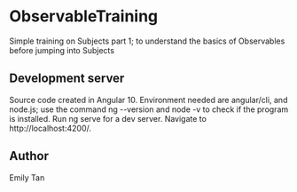 # ObservableTraining
Simple training on Subjects part 1; to understand the basics of Observables before jumping into Subjects

## Development server
Source code created in Angular 10. 
Environment needed are angular/cli, and node.js; use the command ng --version and node -v to check if the program is installed. 
Run ng serve for a dev server. Navigate to http://localhost:4200/. 

## Author
Emily Tan
